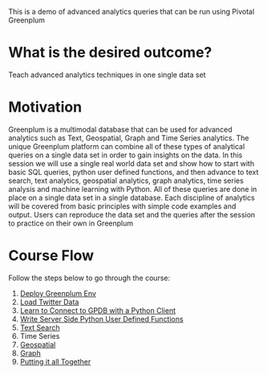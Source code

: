 This is a demo of advanced analytics queries that can be run using Pivotal Greenplum

# What is the desired outcome?
Teach advanced analytics techniques in one single data set

# Motivation
Greenplum is a multimodal database that can be used for advanced analytics such as Text, Geospatial, Graph and Time Series analytics.  The unique Greenplum platform can combine all of these types of analytical queries on a single data set in order to gain insights on the data.  In this session we will use a single real world data set and show how to start with basic SQL queries, python user defined functions, and then advance to text search, text analytics, geospatial analytics, graph analytics, time series analysis and machine learning with Python.  All of these queries are done in place on a single data set in a single database.  Each discipline of analytics will be covered from basic principles with simple code examples and output.  Users can reproduce the data set and the queries after the session to practice on their own in Greenplum

# Course Flow
Follow the steps below to go through the course:

1. [Deploy Greenplum Env](https://github.com/greenplum-db/gp-magic-query/blob/master/deploy.md)
1. [Load Twitter Data](https://github.com/greenplum-db/gp-magic-query/blob/master/load-data-framework/load_sample_data.md)
1. [Learn to Connect to GPDB with a Python Client](https://github.com/greenplum-db/gp-magic-query/tree/master/pyclient)
1. [Write Server Side Python User Defined Functions](https://github.com/greenplum-db/gp-magic-query/tree/master/pyserver)
1. [Text Search](https://github.com/greenplum-db/gp-magic-query/tree/master/text)
1. Time Series
1. [Geospatial](https://github.com/greenplum-db/gp-magic-query/tree/master/geo)
1. [Graph](https://github.com/greenplum-db/gp-magic-query/tree/master/graph)
1. [Putting it all Together](https://github.com/greenplum-db/gp-magic-query/tree/master/putting-it-together)
